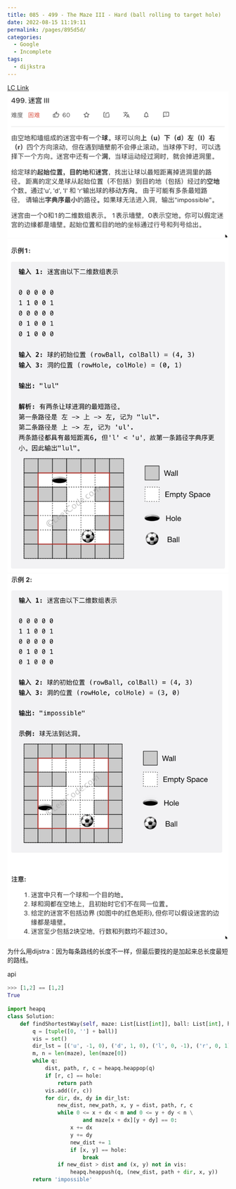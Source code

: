 ```yaml
---
title: 085 - 499 - The Maze III - Hard (ball rolling to target hole)
date: 2022-08-15 11:19:11
permalink: /pages/895d5d/
categories:
  - Google
  - Incomplete
tags:
  - dijkstra
---
```


[LC Link](https://leetcode.cn/problems/the-maze-iii/)
![](https://raw.githubusercontent.com/emmableu/image/master/202208161650650.png)![](https://raw.githubusercontent.com/emmableu/image/master/202208161650218.png)![](https://raw.githubusercontent.com/emmableu/image/master/202208161651098.png)

为什么用dijstra：因为每条路线的长度不一样，但最后要找的是加起来总长度最短的路线。

api

```python
>>> [1,2] == [1,2]
True
```

```python
import heapq
class Solution:
	def findShortestWay(self, maze: List[List[int]], ball: List[int], hole: List[int]) -> str:
		q = [tuple([0, ''] + ball)]
		vis = set()
		dir_lst = [('u', -1, 0), ('d', 1, 0), ('l', 0, -1), ('r', 0, 1)]
		m, n = len(maze), len(maze[0])
		while q:
			dist, path, r, c = heapq.heappop(q)
			if [r, c] == hole:
				return path
			vis.add((r, c))
			for dir, dx, dy in dir_lst:
				new_dist, new_path, x, y = dist, path, r, c
				while 0 <= x + dx < m and 0 <= y + dy < n \
						and maze[x + dx][y + dy] == 0:
					x += dx
					y += dy
					new_dist += 1
					if [x, y] == hole:
						break
				if new_dist > dist and (x, y) not in vis:
					heapq.heappush(q, (new_dist, path + dir, x, y))
		return 'impossible'
```
